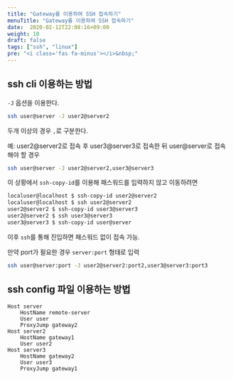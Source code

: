 ```yaml
---
title: "Gateway를 이용하여 SSH 접속하기"
menuTitle: "Gateway를 이용하여 SSH 접속하기"
date:  2020-02-12T22:08:16+09:00
weight: 10
draft: false
tags: ["ssh", "linux"]
pre: "<i class='fas fa-minus'></i>&nbsp;"
---
```


## ssh cli 이용하는 방법

`-J` 옵션을 이용한다.

```bash
ssh user@server -J user2@server2
```

두개 이상의 경우 `,`로 구분한다.

예: user2@server2로 접속 후 user3@server3로 접속한 뒤 user@server로 접속해야 할 경우

```bash
ssh user@server -J user2@server2,user3@server3
```

이 상황에서 `ssh-copy-id`를 이용해 패스워드를 입력하지 않고 이동하려면

```bash
localuser@localhost $ ssh-copy-id user2@server2
localuser@localhost $ ssh user2@server2
user2@server2 $ ssh-copy-id user3@server3
user2@server2 $ ssh user3@server3
user3@server3 $ ssh-copy-id user@server
```

이후 `ssh`를 통해 진입하면 패스워드 없이 접속 가능.

만약 port가 필요한 경우 `server:port` 형태로 입력

```bash
ssh user@server:port -J user2@server2:port2,user3@server3:port3
```

## ssh config 파일 이용하는 방법

```
Host server
    HostName remote-server
    User user
    ProxyJump gateway2
Host server2
    HostName gateway1
    User user2
Host server3
    HostName gateway2
    User user3
    ProxyJump gateway1
```